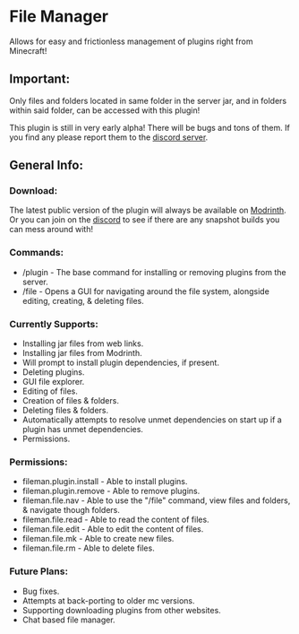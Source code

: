 # File Manager
Allows for easy and frictionless management of plugins right from Minecraft!


## Important:
Only files and folders located in same folder in the server jar, and in folders within said folder, can be accessed with this plugin!

This plugin is still in very early alpha! There will be bugs and tons of them. If you find any please report them to the [discord server](https://discord.gg/3CC6kVcdQH).


## General Info:

### Download:
The latest public version of the plugin will always be available on [Modrinth](https://modrinth.com/plugin/file-manager). Or you can join on the [discord](https://discord.gg/3CC6kVcdQH) to see if there are any snapshot builds you can mess around with!

### Commands:
- /plugin - The base command for installing or removing plugins from the server. <br>
- /file - Opens a GUI for navigating around the file system, alongside editing, creating, & deleting files.

### Currently Supports:
- Installing jar files from web links.
- Installing jar files from Modrinth.
- Will prompt to install plugin dependencies, if present.
- Deleting plugins.
- GUI file explorer.
- Editing of files.
- Creation of files & folders.
- Deleting files & folders.
- Automatically attempts to resolve unmet dependencies on start up if a plugin has unmet dependencies.
- Permissions.

### Permissions:
- fileman.plugin.install - Able to install plugins.
- fileman.plugin.remove - Able to remove plugins.
- fileman.file.nav - Able to use the "/file" command, view files and folders, & navigate though folders.
- fileman.file.read - Able to read the content of files.
- fileman.file.edit - Able to edit the content of files.
- fileman.file.mk - Able to create new files.
- fileman.file.rm - Able to delete files.


### Future Plans:
- Bug fixes.
- Attempts at back-porting to older mc versions.
- Supporting downloading plugins from other websites.
- Chat based file manager.